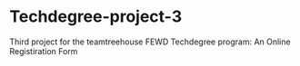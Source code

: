 # Techdegree-project-3
 Third project for the teamtreehouse FEWD Techdegree program: An Online Registiration Form
